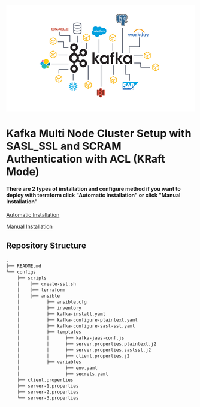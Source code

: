 ![Logo](images/kafka.png)

# Kafka Multi Node Cluster Setup with SASL_SSL and SCRAM Authentication with ACL (KRaft Mode)

#### There are 2 types of installation and configure method if you want to deploy with terraform click "Automatic Installation" or click "Manual Installation"

[Automatic Installation](./configs/scripts/README.md)

[Manual Installation](./configs/README.md)


## Repository Structure
    .
    ├── README.md
    └── configs
        ├── scripts
        │    ├── create-ssl.sh
        │    ├── terraform
        │    ├── ansible
        │          ├── ansible.cfg
        │          ├── inventory
        │          ├── kafka-install.yaml
        │          ├── kafka-configure-plaintext.yaml
        │          ├── kafka-configure-sasl-ssl.yaml
        │          ├── templates
        │          │      ├── kafka-jaas-conf.js
        │          │      ├── server.properties.plaintext.j2
        │          │      ├── server.properties.saslssl.j2
        │          │      ├── client.properties.j2
        │          ├── variables
        │                 ├── env.yaml
        │                 ├── secrets.yaml
        ├── client.properties
        ├── server-1.properties
        ├── server-2.properties
        └── server-3.properties